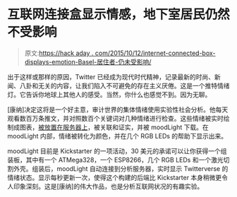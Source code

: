 # 互联网连接盒显示情感，地下室居民仍然不受影响

> 原文:[https://hack aday . com/2015/10/12/internet-connected-box-displays-emotion-Basel-居住者-仍未受影响/](https://hackaday.com/2015/10/12/internet-connected-box-displays-emotion-basement-dwellers-still-unaffected/)

出于这样或那样的原因，Twitter 已经成为现代时代精神，记录最新的时尚、新闻、八卦和无关的内容，让我们陷入不可避免的存在主义厌倦。这是一个推特情绪灯。它告诉你地球上其他人的感受。当然，你什么也感觉不到。因为无聊。

[康纳]决定这将是一个好主意，审计世界的集体情绪使用实验性社会分析。他每天观看数百万条推文，并对照数百个关键词对几种情绪进行检查。这些情绪被实时绘制成图表，[被放置在服务器上](http://moodlighting.co/stats/)，被关联和证实，并被 moodLight 下载。在 moodLight 内部，情绪被转化为颜色，并在几个 RGB LEDs 的帮助下显示出来。

moodLight 目前是 Kickstarter 的一项活动，30 美元的承诺可以让你获得一个组装板，其中有一个 ATMega328，一个 ESP8266，几个 RGB LEDs 和一个激光切割外壳。组装后，moodLight 自动连接到分析服务器，实时显示 Twitterverse 的情绪状态。显示每秒更新一次，使得这个构建的后端比 Kickstarter 本身稍微更令人印象深刻。这是[康纳]的伟大作品，也是分析互联网状况的有趣实验。